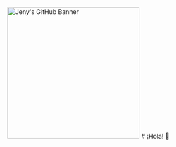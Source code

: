 <img src="https://www.dongee.com/tutoriales/content/images/2023/01/image-70.png" alt="Jeny's GitHub Banner" height="300">
# ¡Hola! 👋


